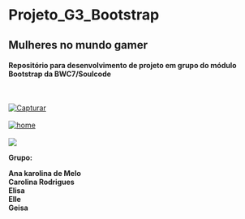<h1>Projeto_G3_Bootstrap</h1>
<h2>Mulheres no mundo gamer</h2>
<h4>Repositório para desenvolvimento de projeto em grupo do módulo Bootstrap da BWC7/Soulcode</h4><br>

<a href="https://ibb.co/Q6FL7Rf"><img src="https://i.ibb.co/brgTjZP/Capturar.png" alt="Capturar" border="0"></a>
<br>
<br>
<a href="https://ibb.co/ykgSCJv"><img src="https://i.ibb.co/09YtL34/home.png" alt="home" border="0"></a>
<br>
<br>
<img src="https://images-wixmp-ed30a86b8c4ca887773594c2.wixmp.com/f/640adeb2-86cd-4fa6-9d1d-226b665fb521/dceptaz-776c7837-afc4-4000-9bf7-114db6c5bd91.gif?token=eyJ0eXAiOiJKV1QiLCJhbGciOiJIUzI1NiJ9.eyJzdWIiOiJ1cm46YXBwOjdlMGQxODg5ODIyNjQzNzNhNWYwZDQxNWVhMGQyNmUwIiwiaXNzIjoidXJuOmFwcDo3ZTBkMTg4OTgyMjY0MzczYTVmMGQ0MTVlYTBkMjZlMCIsIm9iaiI6W1t7InBhdGgiOiJcL2ZcLzY0MGFkZWIyLTg2Y2QtNGZhNi05ZDFkLTIyNmI2NjVmYjUyMVwvZGNlcHRhei03NzZjNzgzNy1hZmM0LTQwMDAtOWJmNy0xMTRkYjZjNWJkOTEuZ2lmIn1dXSwiYXVkIjpbInVybjpzZXJ2aWNlOmZpbGUuZG93bmxvYWQiXX0.Tyn8mQ9PDtfuV0c1C77mDGstsV0UyA7Y9tGoM5784Xo">

<strong>Grupo:<strong>

Ana karolina de Melo<br>
Carolina Rodrigues<br>
Elisa<br> 
Elle<br>
Geisa<br>


